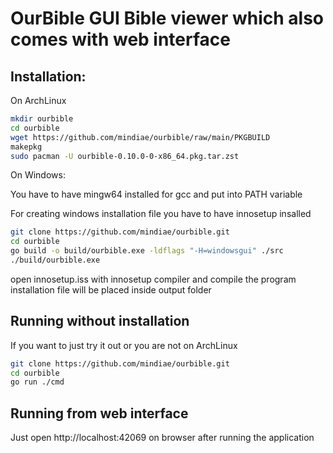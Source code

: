 # OurBible GUI Bible viewer which also comes with web interface

## Installation:

On ArchLinux

```bash
mkdir ourbible
cd ourbible
wget https://github.com/mindiae/ourbible/raw/main/PKGBUILD
makepkg
sudo pacman -U ourbible-0.10.0-0-x86_64.pkg.tar.zst
```

On Windows:

You have to have mingw64 installed for gcc and put into PATH variable

For creating windows installation file you have to have innosetup insalled

```bash
git clone https://github.com/mindiae/ourbible.git
cd ourbible
go build -o build/ourbible.exe -ldflags "-H=windowsgui" ./src
./build/ourbible.exe
```

open innosetup.iss with innosetup compiler and compile the program
installation file will be placed inside output folder

## Running without installation

If you want to just try it out or you are not on ArchLinux

```bash
git clone https://github.com/mindiae/ourbible.git
cd ourbible
go run ./cmd
```

## Running from web interface

Just open http://localhost:42069 on browser after running the application
